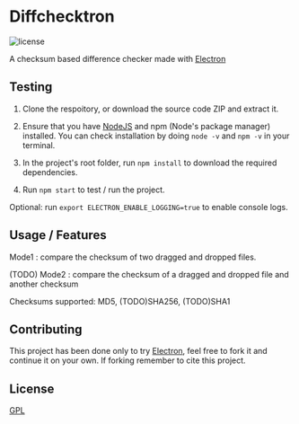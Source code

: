 # Diffchecktron
![license]( https://img.shields.io/badge/license-GPL-green)


A checksum based difference checker made with [Electron](https://www.electronjs.org/)

## Testing

1. Clone the respoitory, or download the source code ZIP and extract it.
2. Ensure that you have [NodeJS](https://nodejs.org/en/) and npm (Node's package manager) installed. You can check installation by doing ``node -v`` and ``npm -v`` in your terminal.

3. In the project's root folder, run ``npm install`` to download the required dependencies.
4. Run ``npm start`` to test / run the project. 

Optional: run ``export ELECTRON_ENABLE_LOGGING=true`` to enable console logs.

## Usage / Features

Mode1 : compare the checksum of two dragged and dropped files.

(TODO)
Mode2 : compare the checksum of a dragged and dropped file and another checksum

Checksums supported: MD5, (TODO)SHA256, (TODO)SHA1

## Contributing
This project has been done only to try [Electron](https://www.electronjs.org/), feel free to fork it and continue it on your own. If forking remember to cite this project.

## License
[GPL](https://choosealicense.com/licenses/gpl-3.0/)
